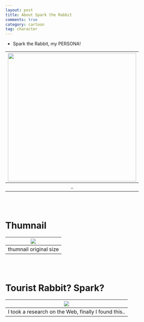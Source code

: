 ```yaml
---
layout: post
title: About Spark the Rabbit
comments: true
category: cartoon
tag: character
---
```

* Spark the Rabbit, my PERSONA!

|<img width="400" src="{{site.baseurl}}/images/cartoon_img/20181201_01spark.png">|
|:---:|
| .. |

<br><br>
# Thumnail

|<img src="{{site.baseurl}}/images/cartoon_img/20181201_00.png">|
|:---:|
| thumnail original size |



<br><br>
# Tourist Rabbit? Spark?

|<img src="https://pbs.twimg.com/media/DWM6rfqUQAIe6Cp.jpg">|
|:---:|
| I took a research on the Web, finally I found this.. |



<br><br><br><br><br><br>
